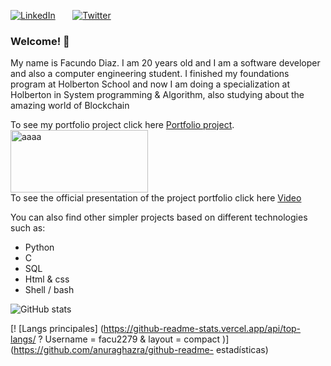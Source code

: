 <p> <a href="https://www.linkedin.com/in/facundo-diaz-noya/" target="_blank"><img alt="LinkedIn" src="https://img.shields.io/badge/linkedin-%230077B5.svg?&style=for-the-badge&logo=linkedin&logoColor=white" /></a> 
&nbsp;&nbsp;&nbsp;&nbsp;&nbsp; <a href="https://twitter.com/facudiazuy" target="_blank"><img alt="Twitter" src="https://img.shields.io/badge/twitter-%231DA1F2.svg?&style=for-the-badge&logo=twitter&logoColor=white" /></a>
</p>

### Welcome! 👋

My name is Facundo Diaz. I am 20 years old and I am a software developer and also a computer engineering student.
I finished my foundations program at Holberton School and now I am doing a specialization at Holberton in System programming & Algorithm, also studying about the amazing world of Blockchain


To see my portfolio project click here [Portfolio project](https://github.com/facu2279/sigma-crypto_assistant).
<br>
<img src="https://github.com/facu2279/sigma-crypto_assistant/blob/main/web_dynamic/static/img/sigma_logo.png" alt="aaaa" width="220" height="100">
<br>
To see the official presentation of the project portfolio click here [Video](https://youtu.be/xrh7JX6kcKo?t=2234)


You can also find other simpler projects based on different technologies such as:

- Python
- C
- SQL
- Html & css
- Shell / bash

![ GitHub stats](https://github-readme-stats.vercel.app/api?username=facu2279&show_icons=true&theme=cobalt)

[! [Langs principales] (https://github-readme-stats.vercel.app/api/top-langs/ ? Username = facu2279 & layout = compact )] (https://github.com/anuraghazra/github-readme- estadísticas)
